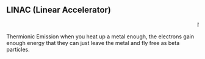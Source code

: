 ## LINAC (Linear Accelerator)

<marquee>Notes are done physically (There are lots of diagrams)</marquee>


Thermionic Emission
when you heat up a metal enough, the electrons gain enough energy that they can just leave the metal and fly free as beta particles.